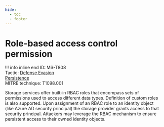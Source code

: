 ```yaml
---
hide:
  - toc
  - footer
---
```


# Role-based access control permission

!!! info inline end
    ID: MS-T808<br>
    Tactic: [Defense Evasion](../tactics/DefenseEvasion/index.md) <br>
            [Persistence](../tactics/Persistence/index.md) <br>
    MITRE technique: T1098.001

Storage services offer built-in RBAC roles that encompass sets of permissions used to access different data types. Definition of custom roles is also supported. Upon assignment of an RBAC role to an identity object (like Azure AD security principal) the storage provider grants access to that security principal. Attackers may leverage the RBAC mechanism to ensure persistent access to their owned identity objects.
